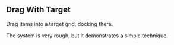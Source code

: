 Drag With Target
----------------

Drag items into a target grid, docking there.

The system is very rough, but it demonstrates a simple technique.
